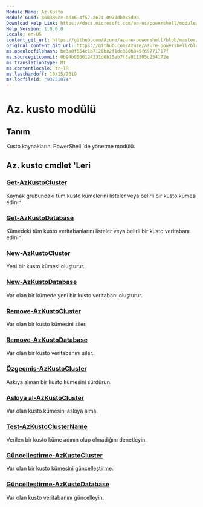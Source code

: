 ```yaml
---
Module Name: Az.Kusto
Module Guid: 868389ce-dd36-4f57-a674-0970db085d9b
Download Help Link: https://docs.microsoft.com/en-us/powershell/module/az.kusto
Help Version: 1.0.0.0
Locale: en-US
content_git_url: https://github.com/Azure/azure-powershell/blob/master/src/Kusto/Kusto/help/Az.Kusto.md
original_content_git_url: https://github.com/Azure/azure-powershell/blob/master/src/Kusto/Kusto/help/Az.Kusto.md
ms.openlocfilehash: be3a0f654c1b7120b82f1dc386b845f69771717f
ms.sourcegitcommit: 0b94b9566124331d0b15eb7f5a811305c254172e
ms.translationtype: MT
ms.contentlocale: tr-TR
ms.lasthandoff: 10/15/2019
ms.locfileid: "93751074"
---
```

# Az. kusto modülü
## Tanım
Kusto kaynaklarını PowerShell 'de yönetme modülü.

## Az. kusto cmdlet 'Leri
### [Get-AzKustoCluster](Get-AzKustoCluster.md)
Kaynak grubundaki tüm kusto kümelerini listeler veya belirli bir kusto kümesi edinin.

### [Get-AzKustoDatabase](Get-AzKustoDatabase.md)
Kümedeki tüm kusto veritabanlarını listeler veya belirli bir kusto veritabanı edinin.

### [New-AzKustoCluster](New-AzKustoCluster.md)
Yeni bir kusto kümesi oluşturur.

### [New-AzKustoDatabase](New-AzKustoDatabase.md)
Var olan bir kümede yeni bir kusto veritabanı oluşturur.

### [Remove-AzKustoCluster](Remove-AzKustoCluster.md)
Var olan bir kusto kümesini siler.

### [Remove-AzKustoDatabase](Remove-AzKustoDatabase.md)
Var olan bir kusto veritabanını siler.

### [Özgeçmiş-AzKustoCluster](Resume-AzKustoCluster.md)
Askıya alınan bir kusto kümesini sürdürün.

### [Askıya al-AzKustoCluster](Suspend-AzKustoCluster.md)
Var olan kusto kümesini askıya alma.

### [Test-AzKustoClusterName](Test-AzKustoClusterName.md)
Verilen bir kusto küme adının olup olmadığını denetleyin.

### [Güncelleştirme-AzKustoCluster](Update-AzKustoCluster.md)
Var olan bir kusto kümesini güncelleştirme.

### [Güncelleştirme-AzKustoDatabase](Update-AzKustoDatabase.md)
Var olan kusto veritabanını güncelleyin.

